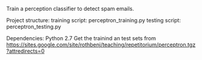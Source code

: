 Train a perception classifier to detect spam emails.

Project structure:
 training script: perceptron_training.py
 testing script:  perceptron_testing.py

Dependencies:
Python 2.7
Get the trainind an test sets from https://sites.google.com/site/rothbenj/teaching/repetitorium/perceptron.tgz?attredirects=0

